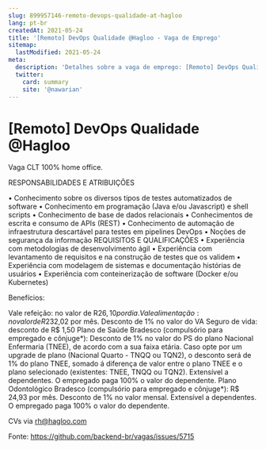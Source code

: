 ```yaml
---
slug: 899957146-remoto-devops-qualidade-at-hagloo
lang: pt-br
createdAt: 2021-05-24
title: '[Remoto] DevOps Qualidade @Hagloo - Vaga de Emprego'
sitemap:
  lastModified: 2021-05-24
meta:
  description: 'Detalhes sobre a vaga de emprego: [Remoto] DevOps Qualidade @Hagloo'
  twitter:
    card: summary
    site: '@nawarian'
---
```


# [Remoto] DevOps Qualidade @Hagloo

Vaga CLT 100% home office.

RESPONSABILIDADES E ATRIBUIÇÕES

•	Conhecimento sobre os diversos tipos de testes automatizados de software
•	Conhecimento em programação (Java e/ou Javascript) e shell scripts
•	Conhecimento de base de dados relacionais
•	Conhecimentos de escrita e consumo de APIs (REST)
•	Conhecimento de automação de infraestrutura descartável para testes em pipelines DevOps
•	Noções de segurança da informação
REQUISITOS E QUALIFICAÇÕES
•	Experiência com metodologias de desenvolvimento ágil
•	Experiência com levantamento de requisitos e na construção de testes que os validem
•	Experiência com modelagem de sistemas e documentação histórias de usuários
•	Experiência com conteinerização de software (Docker e/ou Kubernetes)

Benefícios:

Vale refeição: no valor de R$26,10 por dia.
Vale alimentação: no valor de R$232,02 por mês. Desconto de 1% no valor do VA
Seguro de vida: desconto de R$ 1,50
Plano de Saúde Bradesco (compulsório para empregado e cônjuge*): Desconto de 1% no valor do PS do plano Nacional Enfermaria (TNEE), de acordo com a sua faixa etária. Caso opte por um upgrade de plano (Nacional Quarto - TNQQ ou TQN2), o desconto será de 1% do plano TNEE, somado á diferença de valor entre o plano TNEE e o plano selecionado (existentes: TNEE, TNQQ ou TQN2). Extensível a dependentes. O empregado paga 100% o valor do dependente.
Plano Odontológico Bradesco (compulsório para empregado e cônjuge*): R$ 24,93 por mês. Desconto de 1% no valor mensal. Extensível a dependentes. O empregado paga 100% o valor do dependente.

CVs via rh@hagloo.com




Fonte: https://github.com/backend-br/vagas/issues/5715